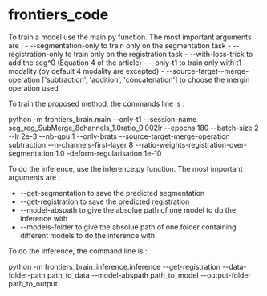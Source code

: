 # frontiers_code


To train a model use the main.py function. 
The most important arguments are : 
    - --segmentation-only to train only on the segmentation task
    - --registration-only to train only on the registration task
    - --with-loss-trick to add the seg^0 (Equation 4 of the article)
    - --only-t1 to train only with t1 modality (by default 4 modality are excepted)
    - --source-target--merge-operation ['subtraction', 'addition', 'concatenation'] to choose the mergin operation used
    
To train the proposed method, the commands line is :

python -m frontiers_brain.main --only-t1 --session-name seg_reg_SubMerge_8channels_1.0ratio_0.002lr --epochs 180 --batch-size 2 --lr 2e-3 --nb-gpu 1 --only-brats --source-target-merge-operation subtraction --n-channels-first-layer 8 --ratio-weights-registration-over-segmentation 1.0 -deform-regularisation 1e-10

To do the inference, use the inference.py function. 
The most important arguments are :
  - --get-segmentation to save the predicted segmentation
  - --get-registration to save the predicted registration
  - --model-abspath to give the absolue path of one model to do the inference with
  - --models-folder to give the absolue path of one folder containing different models to do the inference with
  
To do the inference, the command line is : 

python -m frontiers_brain_inference.inference  --get-registration --data-folder-path path_to_data --model-abspath path_to_model --output-folder path_to_output
